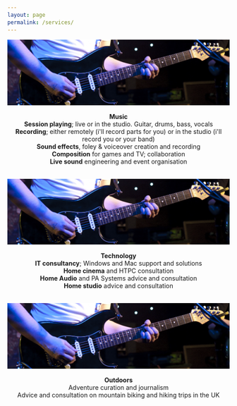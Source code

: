 ```yaml
---
layout: page
permalink: /services/
---
```


![Music](/images/stratcloseup.jpeg)

<p align="center">
  <strong>Music</strong>
  <br>
  <b>Session playing</b>; live or in the studio. Guitar, drums, bass, vocals
    <br>
  <b>Recording</b>; either remotely (i'll record parts for you) or in the studio (i'll record you or your band)
    <br>
  <b>Sound effects</b>, foley & voiceover creation and recording
    <br>
  <b>Composition</b> for games and TV; collaboration
    <br>
  <b>Live sound</b> engineering and event organisation
    <br><br>
    <p>

![Technology](/images/stratcloseup.jpeg)

<p align="center">
  <strong>Technology</strong>
  <br>
      <b>IT consultancy</b>; Windows and Mac support and solutions
    <br>
    <b>Home cinema</b> and HTPC consultation
    <br>
    <b>Home Audio</b> and PA Systems advice and consultation
    <br>
      <b>Home studio</b> advice and consultation
    <br><br>
    <p>

![Outdoors](/images/stratcloseup.jpeg)

<p align="center">
  <strong>Outdoors</strong>
    <br>
    Adventure curation and journalism
    <br>
    Advice and consultation on mountain biking and hiking trips in the UK
  <p>
